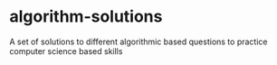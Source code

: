 # algorithm-solutions
A set of solutions to different algorithmic based questions to practice computer science based skills
